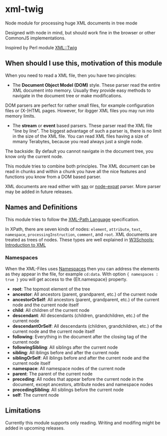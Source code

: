 # xml-twig
Node module for processing huge XML documents in tree mode

Designed with node in mind, but should work fine in the browser or other CommonJS implementations.

Inspired by Perl module [XML::Twig](https://metacpan.org/pod/XML::Twig)

## When should I use this, motivation of this module
When you need to read a XML file, then you have two pinciples:

* The **Document Object Model (DOM)** style. These parser read the entire XML document into memory. Usually they provide easy methods to navigate in the document tree or make modifications. 

DOM parsers are perfect for rather small files, for example configuration files or (X-)HTML pages. However, for ibgger XML files you may run into memory limits.

* The **stream** or **event** based parsers. These parser read the XML file "line by line". The biggest advantage of such a parser is, there is no limit in the size of the XML file. You can read XML files having a size of mmany Terabytes, because you read always just a single node. 

The backside: By default you cannot navigate in the document tree, you know only the current node.


This module tries to combine both principles. The XML document can be read in chunks and within a chunk you have all the nice features and functions you know from a DOM based parser.

XML documents are read either with [sax](https://www.npmjs.com/package/sax) or [node-expat](https://www.npmjs.com/package/node-expat) parser. More parser may be added in future releases.


## Names and Definitions

This module tries to follow the [XML-Path Language](https://www.w3.org/TR/xpath/) specification. 


In XPath, there are seven kinds of nodes: `element`, `attribute`, `text`, `namespace`, `processingInstruction`, `comment`, and `root`. XML documents are treated as trees of nodes. These types are well explained in [W3Schools: Introduction to XML](https://www.w3schools.com/xml/xml_whatis.asp)

### Namespaces

When the XML-Files uses [Namespaces](https://www.w3schools.com/xml/xml_namespaces.asp) then you can address the elements as they appear in the file, for example `cd:data`. 
With option `{ namespaces : true }` you will get access to the {Elt.namespace} property.



* **root**: The topmost element of the tree
* **ancestor**: 	All ancestors (parent, grandparent, etc.) of the current node
* **ancestorOrSelf**: 	All ancestors (parent, grandparent, etc.) of the current node and the current node itself
* **child**: 	All children of the current node
* **descendant**: 	All descendants (children, grandchildren, etc.) of the current node
* **descendantOrSelf**: 	All descendants (children, grandchildren, etc.) of the current node and the current node itself
* **following**: 	Everything in the document after the closing tag of the current node
* **followingSibling**: 	All siblings after the current node
* **sibling**: 	All iblings before and after the current node
* **siblingOrSelf**: 	All iblings before and after the current node and the current node itself
* **namespace**: 	All namespace nodes of the current node
* **parent**: 	The parent of the current node
* **preceding**: 	All nodes that appear before the current node in the document, except ancestors, attribute nodes and namespace nodes
* **precedingSibling**: 	All siblings before the current node
* **self**: 	The current node

## Limitations

Currently this module supports only reading. Writing and modifing might be added in upcoming releases.



